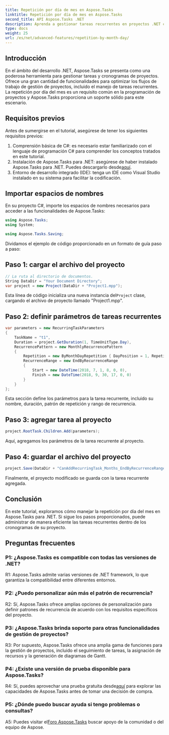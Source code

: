 ```yaml
---
title: Repetición por día de mes en Aspose.Tasks
linktitle: Repetición por día de mes en Aspose.Tasks
second_title: API Aspose.Tasks .NET
description: Aprenda a gestionar tareas recurrentes en proyectos .NET con Aspose.Tasks. Guía paso a paso para manejar la repetición por día de mes.
type: docs
weight: 25
url: /es/net/advanced-features/repetition-by-month-day/
---
```

## Introducción

En el ámbito del desarrollo .NET, Aspose.Tasks se presenta como una poderosa herramienta para gestionar tareas y cronogramas de proyectos. Ofrece una gran cantidad de funcionalidades para optimizar los flujos de trabajo de gestión de proyectos, incluido el manejo de tareas recurrentes. La repetición por día del mes es un requisito común en la programación de proyectos y Aspose.Tasks proporciona un soporte sólido para este escenario.

## Requisitos previos

Antes de sumergirse en el tutorial, asegúrese de tener los siguientes requisitos previos:

1. Comprensión básica de C#: es necesario estar familiarizado con el lenguaje de programación C# para comprender los conceptos tratados en este tutorial.
2. Instalación de Aspose.Tasks para .NET: asegúrese de haber instalado Aspose.Tasks para .NET. Puedes descargarlo desde[aquí](https://releases.aspose.com/tasks/net/).
3. Entorno de desarrollo integrado (IDE): tenga un IDE como Visual Studio instalado en su sistema para facilitar la codificación.

## Importar espacios de nombres

En su proyecto C#, importe los espacios de nombres necesarios para acceder a las funcionalidades de Aspose.Tasks:

```csharp
using Aspose.Tasks;
using System;

using Aspose.Tasks.Saving;

```

Dividamos el ejemplo de código proporcionado en un formato de guía paso a paso:

## Paso 1: cargar el archivo del proyecto

```csharp
// La ruta al directorio de documentos.
String DataDir = "Your Document Directory";
var project = new Project(DataDir + "Project1.mpp");
```

 Esta línea de código inicializa una nueva instancia del`Project` clase, cargando el archivo de proyecto llamado "Project1.mpp".

## Paso 2: definir parámetros de tareas recurrentes

```csharp
var parameters = new RecurringTaskParameters
{
    TaskName = "t1",
    Duration = project.GetDuration(1, TimeUnitType.Day),
    RecurrencePattern = new MonthlyRecurrencePattern
    {
        Repetition = new ByMonthDayRepetition { DayPosition = 1, RepetitionInterval = 2 },
        RecurrenceRange = new EndByRecurrenceRange
        {
            Start = new DateTime(2018, 7, 1, 8, 0, 0),
            Finish = new DateTime(2018, 9, 30, 17, 0, 0)
        }
    }
};
```

Esta sección define los parámetros para la tarea recurrente, incluido su nombre, duración, patrón de repetición y rango de recurrencia.

## Paso 3: agregar tarea al proyecto

```csharp
project.RootTask.Children.Add(parameters);
```

Aquí, agregamos los parámetros de la tarea recurrente al proyecto.

## Paso 4: guardar el archivo del proyecto

```csharp
project.Save(DataDir + "CanAddRecurringTask_Months_EndByRecurrenceRange_Test_out.mpp", SaveFileFormat.Mpp);
```

Finalmente, el proyecto modificado se guarda con la tarea recurrente agregada.

## Conclusión

En este tutorial, exploramos cómo manejar la repetición por día del mes en Aspose.Tasks para .NET. Si sigue los pasos proporcionados, puede administrar de manera eficiente las tareas recurrentes dentro de los cronogramas de su proyecto.

## Preguntas frecuentes

### P1: ¿Aspose.Tasks es compatible con todas las versiones de .NET?

R1: Aspose.Tasks admite varias versiones de .NET framework, lo que garantiza la compatibilidad entre diferentes entornos.

### P2: ¿Puedo personalizar aún más el patrón de recurrencia?

R2: Sí, Aspose.Tasks ofrece amplias opciones de personalización para definir patrones de recurrencia de acuerdo con los requisitos específicos del proyecto.

### P3: ¿Aspose.Tasks brinda soporte para otras funcionalidades de gestión de proyectos?

R3: Por supuesto, Aspose.Tasks ofrece una amplia gama de funciones para la gestión de proyectos, incluido el seguimiento de tareas, la asignación de recursos y la generación de diagramas de Gantt.

### P4: ¿Existe una versión de prueba disponible para Aspose.Tasks?

 R4: Sí, puedes aprovechar una prueba gratuita desde[aquí](https://releases.aspose.com/) para explorar las capacidades de Aspose.Tasks antes de tomar una decisión de compra.

### P5: ¿Dónde puedo buscar ayuda si tengo problemas o consultas?

 A5: Puedes visitar el[Foro Aspose.Tasks](https://forum.aspose.com/c/tasks/15) buscar apoyo de la comunidad o del equipo de Aspose.